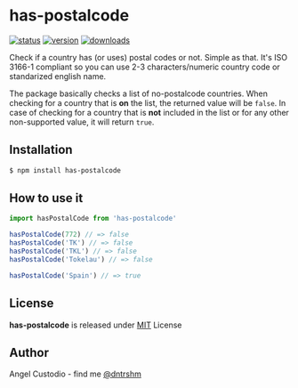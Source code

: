 # has-postalcode

[![status](https://api.travis-ci.org/angelcustodio/has-postalcode.svg?branch=master)](https://travis-ci.org/angelcustodio/has-postalcode)
[![version](https://badge.fury.io/js/discord-steam-bot.svg)](https://npmjs.org/package/has-postalcode)
[![downloads](http://img.shields.io/npm/dm/has-postalcode.svg)](https://npmjs.org/package/has-postalcode)


Check if a country has (or uses) postal codes or not. Simple as that.
It's ISO 3166-1 compliant so you can use 2-3 characters/numeric country code or standarized english name.

The package basically checks a list of no-postalcode countries. When checking for a country that is **on** the list, the returned value will be `false`. In case of checking for a country that is **not** included in the list or for any other non-supported value, it will return `true`.

## Installation

```sh
$ npm install has-postalcode
```

## How to use it

```js
import hasPostalCode from 'has-postalcode'

hasPostalCode(772) // => false
hasPostalCode('TK') // => false
hasPostalCode('TKL') // => false
hasPostalCode('Tokelau') // => false

hasPostalCode('Spain') // => true
```

## License

**has-postalcode** is released under [MIT](https://github.com/angelcustodio/has-postalcode/blob/master/LICENSE.md) License<br>

## Author

Angel Custodio - find me [@dntrshm](https://twitter.com/dntrshm)
